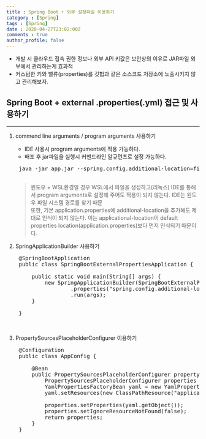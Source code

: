 ```yaml
---
title : Spring Boot + 외부 설정파일 이용하기
category : [Spring]
tags : [Spring]
date : 2020-04-27T23:02:00Z
comments : true
author_profile: false
---
```

- 개발 시 클라우드 접속 권한 정보나 외부 API 키값은 보안상의 이유로 JAR파일 외부에서 관리하는게 효과적
- 커스텀한 키와 밸류(properties)를 깃헙과 같은 소스코드 저장소에 노출시키지 않고 관리해보자.

## Spring Boot + external .properties(.yml) 접근 및 사용하기
---
1. commend line arguments / program arguments 사용하기
    - IDE 사용시 program arguments에 적용 가능하다.
    - 배포 후 jar파일을 실행시 커맨드라인 알규먼츠로 설정 가능하다.
    <pre>
    java -jar app.jar --spring.config.additional-location=file:/application-api.yml
    </pre>
    > 윈도우 + WSL환경일 경우 WSL에서 파일을 생성하고(리눅스) IDE를 통해서 program arguments로 설정해 주어도 적용이 되지 않는다.
    IDE는 윈도우 파일 시스템 경로를 찾기 때문  
    또한, 기본 application.properties에 additional-location을 추가해도 제대로 인식이 되지 않는다.
    이는 applicational-location이 default properties location(application.properties)보다 먼저 인식되기 때문이다.

2. SpringApplicationBuilder 사용하기
    <pre>
    @SpringBootApplication
    public class SpringBootExternalPropertiesApplication {
    
        public static void main(String[] args) {
            new SpringApplicationBuilder(SpringBootExternalPropertiesApplication.class)
                    .properties("spring.config.additional-location=c:/application-api.yml")
                    .run(args);
        }
    
    }
    
    </pre>

3. PropertySourcesPlaceholderConfigurer 이용하기
    <pre>
    @Configuration
    public class AppConfig {
    
        @Bean
        public PropertySourcesPlaceholderConfigurer propertySourcesPlaceholderConfigurer() {
            PropertySourcesPlaceholderConfigurer properties = new PropertySourcesPlaceholderConfigurer();
            YamlPropertiesFactoryBean yaml = new YamlPropertiesFactoryBean();
            yaml.setResources(new ClassPathResource("application-api.yml"));
    
            properties.setProperties(yaml.getObject());
            properties.setIgnoreResourceNotFound(false);
            return properties;
        }
    }
    </pre>